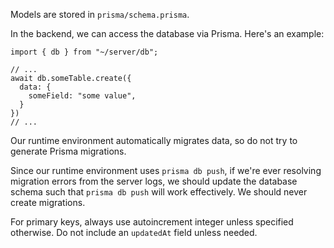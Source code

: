 Models are stored in `prisma/schema.prisma`.

In the backend, we can access the database via Prisma. Here's an example:

```
import { db } from "~/server/db";

// ...
await db.someTable.create({
  data: {
    someField: "some value",
  }
})
// ...
```

Our runtime environment automatically migrates data, so do not try to generate Prisma migrations.

Since our runtime environment uses `prisma db push`, if we're ever resolving migration errors from the server logs, we should update the database schema such that `prisma db push` will work effectively. We should never create migrations.

For primary keys, always use autoincrement integer unless specified otherwise. Do not include an `updatedAt` field unless needed.
